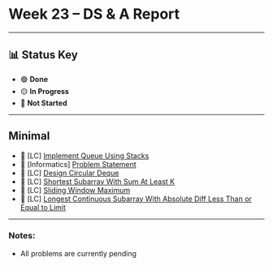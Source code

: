 # Week 23 – DS & A Report  
---

## 📊 Status Key  
- 🟢 **Done**  
- 🟡 **In Progress**  
- 🔴 **Not Started**  

---

## **Minimal** 
* 🔴 [LC] [Implement Queue Using Stacks](https://leetcode.com/problems/implement-queue-using-stacks/)
* 🔴 [Informatics] [Problem Statement](https://informatics.msk.ru/mod/statements/view.php?id=206&chapterid=50#1)
* 🔴 [LC] [Design Circular Deque](https://leetcode.com/problems/design-circular-deque/)
* 🔴 [LC] [Shortest Subarray With Sum At Least K](https://leetcode.com/problems/shortest-subarray-with-sum-at-least-k/)
* 🔴 [LC] [Sliding Window Maximum](https://leetcode.com/problems/sliding-window-maximum/)
* 🔴 [LC] [Longest Continuous Subarray With Absolute Diff Less Than or Equal to Limit](https://leetcode.com/problems/longest-continuous-subarray-with-absolute-diff-less-than-or-equal-to-limit/)

---

### Notes:
- All problems are currently pending
